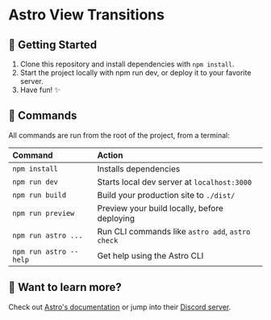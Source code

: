 # Astro View Transitions

## 🚀 Getting Started

1. Clone this repository and install dependencies with `npm install`.
2. Start the project locally with npm run dev, or deploy it to your favorite server.
3. Have fun! ✨

## 🧞 Commands

All commands are run from the root of the project, from a terminal:

| Command                | Action                                           |
| :--------------------- | :----------------------------------------------- |
| `npm install`          | Installs dependencies                            |
| `npm run dev`          | Starts local dev server at `localhost:3000`      |
| `npm run build`        | Build your production site to `./dist/`          |
| `npm run preview`      | Preview your build locally, before deploying     |
| `npm run astro ...`    | Run CLI commands like `astro add`, `astro check` |
| `npm run astro --help` | Get help using the Astro CLI                     |

## 👀 Want to learn more?

Check out [Astro's documentation](https://docs.astro.build) or jump into their [Discord server](https://astro.build/chat).
